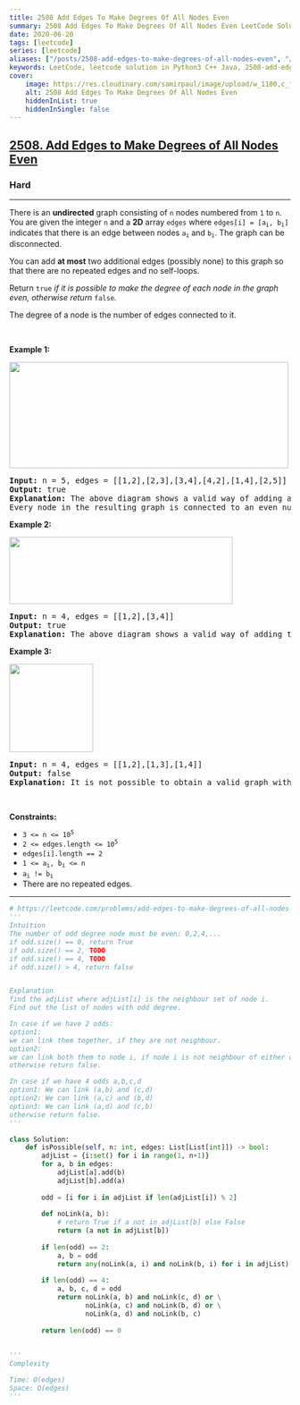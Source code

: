 ```yaml
---
title: 2508 Add Edges To Make Degrees Of All Nodes Even
summary: 2508 Add Edges To Make Degrees Of All Nodes Even LeetCode Solution Explained
date: 2020-06-20
tags: [leetcode]
series: [leetcode]
aliases: ["/posts/2508-add-edges-to-make-degrees-of-all-nodes-even", "/blog/posts/2508-add-edges-to-make-degrees-of-all-nodes-even", "/2508-add-edges-to-make-degrees-of-all-nodes-even"]
keywords: LeetCode, leetcode solution in Python3 C++ Java, 2508-add-edges-to-make-degrees-of-all-nodes-even solution
cover:
    image: https://res.cloudinary.com/samirpaul/image/upload/w_1100,c_fit,co_rgb:FFFFFF,l_text:Arial_70_bold:2508 Add Edges To Make Degrees Of All Nodes Even/problem-solving.webp
    alt: 2508 Add Edges To Make Degrees Of All Nodes Even
    hiddenInList: true
    hiddenInSingle: false
---
```



<h2><a href="https://leetcode.com/problems/add-edges-to-make-degrees-of-all-nodes-even/">2508. Add Edges to Make Degrees of All Nodes Even</a></h2><h3>Hard</h3><hr><div><p>There is an <strong>undirected</strong> graph consisting of <code>n</code> nodes numbered from <code>1</code> to <code>n</code>. You are given the integer <code>n</code> and a <strong>2D</strong> array <code>edges</code> where <code>edges[i] = [a<sub>i</sub>, b<sub>i</sub>]</code> indicates that there is an edge between nodes <code>a<sub>i</sub></code> and <code>b<sub>i</sub></code>. The graph can be disconnected.</p>

<p>You can add <strong>at most</strong> two additional edges (possibly none) to this graph so that there are no repeated edges and no self-loops.</p>

<p>Return <code>true</code><em> if it is possible to make the degree of each node in the graph even, otherwise return </em><code>false</code><em>.</em></p>

<p>The degree of a node is the number of edges connected to it.</p>

<p>&nbsp;</p>
<p><strong>Example 1:</strong></p>
<img alt="" src="https://assets.leetcode.com/uploads/2022/10/26/agraphdrawio.png" style="width: 500px; height: 190px;">
<pre><strong>Input:</strong> n = 5, edges = [[1,2],[2,3],[3,4],[4,2],[1,4],[2,5]]
<strong>Output:</strong> true
<strong>Explanation:</strong> The above diagram shows a valid way of adding an edge.
Every node in the resulting graph is connected to an even number of edges.
</pre>

<p><strong>Example 2:</strong></p>
<img alt="" src="https://assets.leetcode.com/uploads/2022/10/26/aagraphdrawio.png" style="width: 400px; height: 120px;">
<pre><strong>Input:</strong> n = 4, edges = [[1,2],[3,4]]
<strong>Output:</strong> true
<strong>Explanation:</strong> The above diagram shows a valid way of adding two edges.</pre>

<p><strong>Example 3:</strong></p>
<img alt="" src="https://assets.leetcode.com/uploads/2022/10/26/aaagraphdrawio.png" style="width: 150px; height: 158px;">
<pre><strong>Input:</strong> n = 4, edges = [[1,2],[1,3],[1,4]]
<strong>Output:</strong> false
<strong>Explanation:</strong> It is not possible to obtain a valid graph with adding at most 2 edges.</pre>

<p>&nbsp;</p>
<p><strong>Constraints:</strong></p>

<ul>
	<li><code>3 &lt;= n &lt;= 10<sup>5</sup></code></li>
	<li><code>2 &lt;= edges.length &lt;= 10<sup>5</sup></code></li>
	<li><code>edges[i].length == 2</code></li>
	<li><code>1 &lt;= a<sub>i</sub>, b<sub>i</sub> &lt;= n</code></li>
	<li><code>a<sub>i</sub> != b<sub>i</sub></code></li>
	<li>There are no repeated edges.</li>
</ul>
</div>

---




```python
# https://leetcode.com/problems/add-edges-to-make-degrees-of-all-nodes-even/
'''
Intuition
The number of odd degree node must be even: 0,2,4,...
if odd.size() == 0, return True
if odd.size() == 2, TODO
if odd.size() == 4, TODO
if odd.size() > 4, return false


Explanation
find the adjList where adjList[i] is the neighbour set of node i.
Find out the list of nodes with odd degree.

In case if we have 2 odds:
option1:
we can link them together, if they are not neighbour.
option2:
we can link both them to node i, if node i is not neighbour of either of them.
otherwise return false.

In case if we have 4 odds a,b,c,d
option1: We can link (a,b) and (c,d)
option2: We can link (a,c) and (b,d)
option3: We can link (a,d) and (c,b)
otherwise return false.
'''

class Solution:
    def isPossible(self, n: int, edges: List[List[int]]) -> bool:
        adjList = {i:set() for i in range(1, n+1)}
        for a, b in edges:
            adjList[a].add(b)
            adjList[b].add(a)
        
        odd = [i for i in adjList if len(adjList[i]) % 2]
        
        def noLink(a, b):
            # return True if a not in adjList[b] else False
            return (a not in adjList[b]) 
                
        if len(odd) == 2:
            a, b = odd
            return any(noLink(a, i) and noLink(b, i) for i in adjList)
        
        if len(odd) == 4:
            a, b, c, d = odd
            return noLink(a, b) and noLink(c, d) or \
                   noLink(a, c) and noLink(b, d) or \
                   noLink(a, d) and noLink(b, c)
        
        return len(odd) == 0
    
    
'''
Complexity

Time: O(edges)
Space: O(edges)
'''
```
